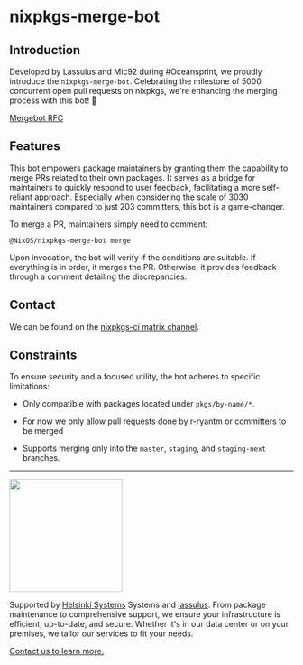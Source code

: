 # nixpkgs-merge-bot

## Introduction

Developed by Lassulus and Mic92 during #Oceansprint, we proudly introduce the
`nixpkgs-merge-bot`. Celebrating the milestone of 5000 concurrent open pull
requests on nixpkgs, we're enhancing the merging process with this bot! 🎉

[Mergebot RFC](https://github.com/NixOS/rfcs/pull/172)

## Features

This bot empowers package maintainers by granting them the capability to merge
PRs related to their own packages. It serves as a bridge for maintainers to
quickly respond to user feedback, facilitating a more self-reliant approach.
Especially when considering the scale of 3030 maintainers compared to just 203
committers, this bot is a game-changer.

To merge a PR, maintainers simply need to comment:

```
@NixOS/nixpkgs-merge-bot merge
```

Upon invocation, the bot will verify if the conditions are suitable. If
everything is in order, it merges the PR. Otherwise, it provides feedback
through a comment detailing the discrepancies.

## Contact

We can be found on the
[nixpkgs-ci matrix channel](https://matrix.to/#/#nixpkgs-ci:nixos.org).

## Constraints

To ensure security and a focused utility, the bot adheres to specific
limitations:

- Only compatible with packages located under `pkgs/by-name/*`.

- For now we only allow pull requests done by r-ryantm or committers to be
  merged

- Supports merging only into the `master`, `staging`, and `staging-next`
  branches.

---

<img src="https://qr.helsinki-systems.de/logo/github" height="200">

Supported by [Helsinki Systems](https://helsinki-systems.de/) Systems and
[lassulus](https://github.com/Lassulus). From package maintenance to
comprehensive support, we ensure your infrastructure is efficient, up-to-date,
and secure. Whether it's in our data center or on your premises, we tailor our
services to fit your needs.

[Contact us to learn more.](https://helsinki-systems.de/kontakt)
